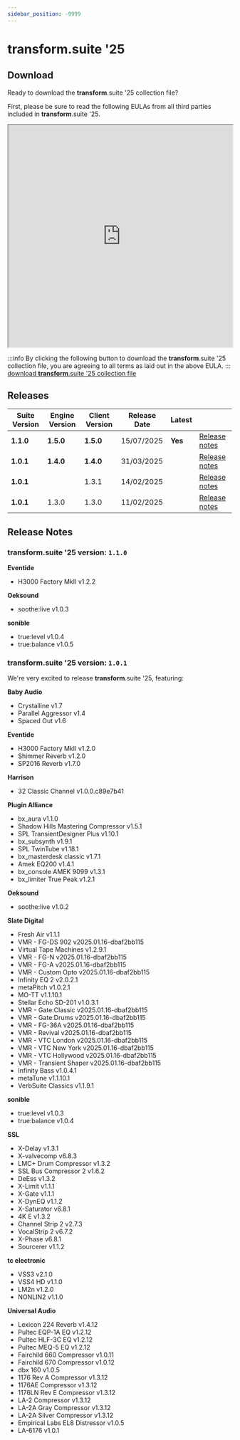 ```yaml
---
sidebar_position: -9999
---
```


# transform.suite '25

## Download

Ready to download the **transform**.suite '25 collection file?

First, please be sure to read the following EULAs from all third parties included in **transform**.suite '25.

<iframe src="https://appdata.fourieraudio.com/transform/Suite25EULA.html" height="500px" width="100%"></iframe>

:::info
By clicking the following button to download the **transform**.suite '25 collection file, you are agreeing to all terms as laid out in the above EULA.
:::
<a class="button button--lg button--primary" href="https://downloads.fourieraudio.com/transform/suite/25/fa-plugin-collection-transform.suite-25-bundle_1.0.1.collection">download **transform**.suite '25 collection file</a>

## Releases

| Suite Version | Engine Version | Client Version            | Release Date | Latest  |                      |
| ------------- | -------------- | ------------------------- | ------------ | ------- | -------------------- |
| **1.1.0**     | **1.5.0**      | **1.5.0**                 | 15/07/2025   | **Yes** | [Release notes](v1-5-0.md) |
| **1.0.1**     | **1.4.0**      | **1.4.0**                 | 31/03/2025   |         | [Release notes](v1-4-0.md) |
| **1.0.1**     |                | 1.3.1                     | 14/02/2025   |         | [Release notes](v1-3-1.md) |
| **1.0.1**     | 1.3.0          | 1.3.0                     | 11/02/2025   |         | [Release notes](v1-3-0.md) |



## Release Notes
### transform.suite '25 version: `1.1.0`

**Eventide**
- H3000 Factory MkII v1.2.2

**Oeksound**
- soothe:live v1.0.3

**sonible**
- true:level v1.0.4
- true:balance v1.0.5

### transform.suite '25 version: `1.0.1`

We're very excited to release **transform**.suite '25, featuring:

**Baby Audio**
- Crystalline v1.7
- Parallel Aggressor v1.4
- Spaced Out v1.6

**Eventide**
- H3000 Factory MkII v1.2.0
- Shimmer Reverb v1.2.0
- SP2016 Reverb v1.7.0

**Harrison**
- 32 Classic Channel v1.0.0.c89e7b41

**Plugin Alliance**
- bx_aura v1.1.0
- Shadow Hills Mastering Compressor v1.5.1
- SPL TransientDesigner Plus v1.10.1
- bx_subsynth v1.9.1
- SPL TwinTube v1.18.1
- bx_masterdesk classic v1.7.1
- Amek EQ200 v1.4.1
- bx_console AMEK 9099 v1.3.1
- bx_limiter True Peak v1.2.1

**Oeksound**
- soothe:live v1.0.2

**Slate Digital**
- Fresh Air v1.1.1
- VMR - FG-DS 902 v2025.01.16-dbaf2bb115
- Virtual Tape Machines v1.2.9.1
- VMR - FG-N v2025.01.16-dbaf2bb115
- VMR - FG-A v2025.01.16-dbaf2bb115
- VMR - Custom Opto v2025.01.16-dbaf2bb115
- Infinity EQ 2 v2.0.2.1
- metaPitch v1.0.2.1
- MO-TT v1.1.10.1
- Stellar Echo SD-201 v1.0.3.1
- VMR - Gate:Classic v2025.01.16-dbaf2bb115
- VMR - Gate:Drums v2025.01.16-dbaf2bb115
- VMR - FG-36A v2025.01.16-dbaf2bb115
- VMR - Revival v2025.01.16-dbaf2bb115
- VMR - VTC London v2025.01.16-dbaf2bb115
- VMR - VTC New York v2025.01.16-dbaf2bb115
- VMR - VTC Hollywood v2025.01.16-dbaf2bb115
- VMR - Transient Shaper v2025.01.16-dbaf2bb115
- Infinity Bass v1.0.4.1
- metaTune v1.1.10.1
- VerbSuite Classics v1.1.9.1

**sonible**
- true:level v1.0.3
- true:balance v1.0.4

**SSL**
- X-Delay v1.3.1
- X-valvecomp v6.8.3
- LMC+ Drum Compressor v1.3.2
- SSL Bus Compressor 2 v1.6.2
- DeEss v1.3.2
- X-Limit v1.1.1
- X-Gate v1.1.1
- X-DynEQ v1.1.2
- X-Saturator v6.8.1
- 4K E v1.3.2
- Channel Strip 2 v2.7.3
- VocalStrip 2 v6.7.2
- X-Phase v6.8.1
- Sourcerer v1.1.2

**tc electronic**
- VSS3 v2.1.0
- VSS4 HD v1.1.0
- LM2n v1.2.0
- NONLIN2 v1.1.0

**Universal Audio**
- Lexicon 224 Reverb v1.4.12
- Pultec EQP-1A EQ v1.2.12
- Pultec HLF-3C EQ v1.2.12
- Pultec MEQ-5 EQ v1.2.12
- Fairchild 660 Compressor v1.0.11
- Fairchild 670 Compressor v1.0.12
- dbx 160 v1.0.5
- 1176 Rev A Compressor v1.3.12
- 1176AE Compressor v1.3.12
- 1176LN Rev E Compressor v1.3.12
- LA-2 Compressor v1.3.12
- LA-2A Gray Compressor v1.3.12
- LA-2A Silver Compressor v1.3.12
- Empirical Labs EL8 Distressor v1.0.5
- LA-6176 v1.0.1
